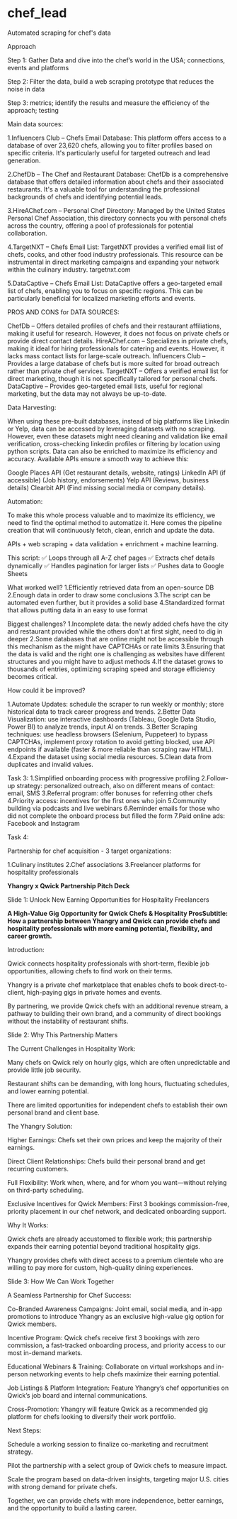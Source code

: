 # chef_lead
Automated scraping for chef's data

Approach 

Step 1: Gather Data and dive into the chef’s world in the USA; connections, events and platforms

Step 2: Filter the data, build a web scraping prototype that reduces the noise in data

Step 3: metrics; identify the results and measure the efficiency of the approach; testing

Main data sources:

1.Influencers Club – Chefs Email Database: This platform offers access to a database of over 23,620 chefs, allowing you to filter profiles based on specific criteria. It's particularly useful for targeted outreach and lead generation.

2.ChefDb – The Chef and Restaurant Database: ChefDb is a comprehensive database that offers detailed information about chefs and their associated restaurants. It's a valuable tool for understanding the professional backgrounds of chefs and identifying potential leads.

3.HireAChef.com – Personal Chef Directory: Managed by the United States Personal Chef Association, this directory connects you with personal chefs across the country, offering a pool of professionals for potential collaboration.

4.TargetNXT – Chefs Email List: TargetNXT provides a verified email list of chefs, cooks, and other food industry professionals. This resource can be instrumental in direct marketing campaigns and expanding your network within the culinary industry.
targetnxt.com

5.DataCaptive – Chefs Email List: DataCaptive offers a geo-targeted email list of chefs, enabling you to focus on specific regions. This can be particularly beneficial for localized marketing efforts and events.


PROS AND CONS for DATA SOURCES:

ChefDb – Offers detailed profiles of chefs and their restaurant affiliations, making it useful for research. However, it does not focus on private chefs or provide direct contact details.
HireAChef.com – Specializes in private chefs, making it ideal for hiring professionals for catering and events. However, it lacks mass contact lists for large-scale outreach.
Influencers Club – Provides a large database of chefs but is more suited for broad outreach rather than private chef services.
TargetNXT – Offers a verified email list for direct marketing, though it is not specifically tailored for personal chefs.
DataCaptive – Provides geo-targeted email lists, useful for regional marketing, but the data may not always be up-to-date.


Data Harvesting:

When using these pre-built databases, instead of big platforms like Linkedin or Yelp, data can be accessed by leveraging datasets with no scraping. However, even these datasets might need cleaning and validation like email verification, cross-checking linkedin profiles or filtering by location using python scripts.
Data can also be enriched to maximize its efficiency and accuracy. Available APIs ensure a smooth way to achieve this: 

Google Places API (Get restaurant details, website, ratings)
LinkedIn API (if accessible) (Job history, endorsements)
Yelp API (Reviews, business details)
Clearbit API (Find missing social media or company details).

Automation:

To make this whole process valuable and to maximize its efficiency, we need to find the optimal method to automatize it.
Here comes the pipeline creation that will continuously fetch, clean, enrich and update the data.

APIs + web scraping + data validation + enrichment + machine learning.

This script: 
✅ Loops through all A-Z chef pages
✅ Extracts chef details dynamically
✅ Handles pagination for larger lists
✅ Pushes data to Google Sheets

What worked well?
1.Efficiently retrieved data from an open-source DB
2.Enough data in order to draw some conclusions
3.The script can be automated even further, but it provides a solid base
4.Standardized format that allows putting data in an easy to use format


Biggest challenges?
1.Incomplete data: the newly added chefs have the city and restaurant provided while the others don't at first sight, need to dig in deeper
2.Some databases that are online might not be accessible through this mechanism as the might have CAPTCHAs or rate limits
3.Ensuring that the data is valid and the right one is challenging as websites have different structures and you might have to adjust methods
4.If the dataset grows to thousands of entries, optimizing scraping speed and storage efficiency becomes critical.

How could it be improved?

1.Automate Updates: schedule the scraper to run weekly or monthly; store historical data to track career progress and trends.
2.Better Data Visualization: use interactive dashboards (Tableau, Google Data Studio, Power BI) to analyze trends, input AI on trends.
3.Better Scraping techniques: use headless browsers (Selenium, Puppeteer) to bypass CAPTCHAs, implement proxy rotation to avoid getting blocked, use API endpoints if available (faster & more reliable than scraping raw HTML).
4.Expand the dataset using social media resources.
5.Clean data from duplicates and invalid values.

Task 3:
1.Simplified onboarding process with progressive profiling
2.Follow-up strategy: personalized outreach, also on different means of contact: email, SMS
3.Referral program: offer bonuses for referring other chefs
4.Priority access: incentives for the first ones who join
5.Community building via podcasts and live webinars
6.Reminder emails for those who did not complete the onboard process but filled the form
7.Paid online ads: Facebook and Instagram

Task 4:

Partnership for chef acquisition - 3 target organizations:

1.Culinary institutes
2.Chef associations
3.Freelancer platforms for hospitality professionals

**Yhangry x Qwick Partnership Pitch Deck**

Slide 1: Unlock New Earning Opportunities for Hospitality Freelancers

**A High-Value Gig Opportunity for Qwick Chefs & Hospitality ProsSubtitle: How a partnership between Yhangry and Qwick can provide chefs and hospitality professionals with more earning potential, flexibility, and career growth.**

Introduction:

Qwick connects hospitality professionals with short-term, flexible job opportunities, allowing chefs to find work on their terms.

Yhangry is a private chef marketplace that enables chefs to book direct-to-client, high-paying gigs in private homes and events.

By partnering, we provide Qwick chefs with an additional revenue stream, a pathway to building their own brand, and a community of direct bookings without the instability of restaurant shifts.

Slide 2: Why This Partnership Matters

The Current Challenges in Hospitality Work:

Many chefs on Qwick rely on hourly gigs, which are often unpredictable and provide little job security.

Restaurant shifts can be demanding, with long hours, fluctuating schedules, and lower earning potential.

There are limited opportunities for independent chefs to establish their own personal brand and client base.

The Yhangry Solution:

Higher Earnings: Chefs set their own prices and keep the majority of their earnings.

Direct Client Relationships: Chefs build their personal brand and get recurring customers.

Full Flexibility: Work when, where, and for whom you want—without relying on third-party scheduling.

Exclusive Incentives for Qwick Members: First 3 bookings commission-free, priority placement in our chef network, and dedicated onboarding support.

Why It Works:

Qwick chefs are already accustomed to flexible work; this partnership expands their earning potential beyond traditional hospitality gigs.

Yhangry provides chefs with direct access to a premium clientele who are willing to pay more for custom, high-quality dining experiences.

Slide 3: How We Can Work Together

A Seamless Partnership for Chef Success:

Co-Branded Awareness Campaigns: Joint email, social media, and in-app promotions to introduce Yhangry as an exclusive high-value gig option for Qwick members.

Incentive Program: Qwick chefs receive first 3 bookings with zero commission, a fast-tracked onboarding process, and priority access to our most in-demand markets.

Educational Webinars & Training: Collaborate on virtual workshops and in-person networking events to help chefs maximize their earning potential.

Job Listings & Platform Integration: Feature Yhangry’s chef opportunities on Qwick’s job board and internal communications.

Cross-Promotion: Yhangry will feature Qwick as a recommended gig platform for chefs looking to diversify their work portfolio.

Next Steps:

Schedule a working session to finalize co-marketing and recruitment strategy.

Pilot the partnership with a select group of Qwick chefs to measure impact.

Scale the program based on data-driven insights, targeting major U.S. cities with strong demand for private chefs.

Together, we can provide chefs with more independence, better earnings, and the opportunity to build a lasting career.



